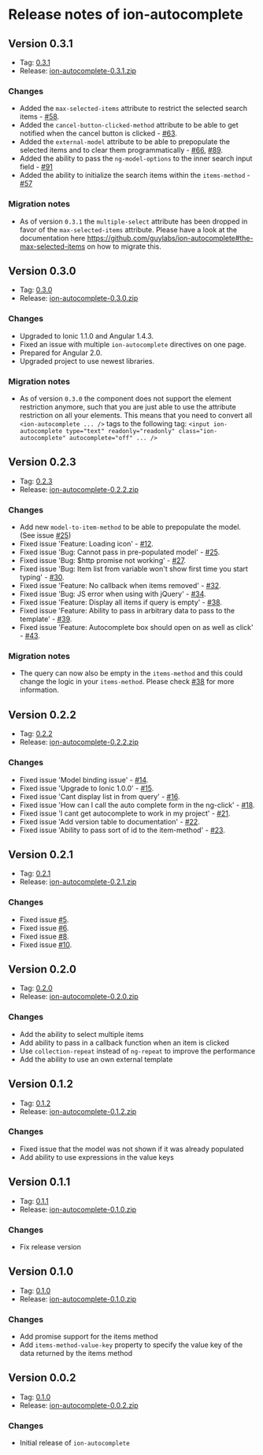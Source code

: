 # Release notes of ion-autocomplete

## Version 0.3.1

* Tag: [0.3.1](https://github.com/guylabs/ion-autocomplete/tree/v0.3.1)
* Release: [ion-autocomplete-0.3.1.zip](https://github.com/guylabs/ion-autocomplete/archive/v0.3.1.zip)

### Changes

* Added the `max-selected-items` attribute to restrict the selected search items - [#58](https://github.com/guylabs/ion-autocomplete/issues/58).
* Added the `cancel-button-clicked-method` attribute to be able to get notified when the cancel button is clicked - [#63](https://github.com/guylabs/ion-autocomplete/issues/63).
* Added the `external-model` attribute to be able to prepopulate the selected items and to clear them programmatically - [#66](https://github.com/guylabs/ion-autocomplete/issues/66), [#89](https://github.com/guylabs/ion-autocomplete/issues/89).
* Added the ability to pass the `ng-model-options` to the inner search input field - [#91](https://github.com/guylabs/ion-autocomplete/issues/91)
* Added the ability to initialize the search items within the `items-method` - [#57](https://github.com/guylabs/ion-autocomplete/issues/57)

### Migration notes

* As of version `0.3.1` the `multiple-select` attribute has been dropped in favor of the `max-selected-items` attribute.
Please have a look at the documentation here https://github.com/guylabs/ion-autocomplete#the-max-selected-items on how to migrate this.

## Version 0.3.0

* Tag: [0.3.0](https://github.com/guylabs/ion-autocomplete/tree/v0.3.0)
* Release: [ion-autocomplete-0.3.0.zip](https://github.com/guylabs/ion-autocomplete/archive/v0.3.0.zip)

### Changes

* Upgraded to Ionic 1.1.0 and Angular 1.4.3.
* Fixed an issue with multiple `ion-autocomplete` directives on one page.
* Prepared for Angular 2.0.
* Upgraded project to use newest libraries.

### Migration notes

* As of version `0.3.0` the component does not support the element restriction anymore, such that you are just able to 
use the attribute restriction on all your elements. This means that you need to convert all `<ion-autocomplete ... />` 
 tags to the following tag: `<input ion-autocomplete type="text" readonly="readonly" class="ion-autocomplete" autocomplete="off" ... />`

## Version 0.2.3

* Tag: [0.2.3](https://github.com/guylabs/ion-autocomplete/tree/v0.2.3)
* Release: [ion-autocomplete-0.2.2.zip](https://github.com/guylabs/ion-autocomplete/archive/v0.2.3.zip)

### Changes

* Add new `model-to-item-method` to be able to prepopulate the model. (See issue [#25](https://github.com/guylabs/ion-autocomplete/issues/25))
* Fixed issue 'Feature: Loading icon' - [#12](https://github.com/guylabs/ion-autocomplete/issues/12).
* Fixed issue 'Bug: Cannot pass in pre-populated model' - [#25](https://github.com/guylabs/ion-autocomplete/issues/25).
* Fixed issue 'Bug: $http promise not working' - [#27](https://github.com/guylabs/ion-autocomplete/issues/27).
* Fixed issue 'Bug: Item list from variable won't show first time you start typing' - [#30](https://github.com/guylabs/ion-autocomplete/issues/30).
* Fixed issue 'Feature: No callback when items removed' - [#32](https://github.com/guylabs/ion-autocomplete/issues/32).
* Fixed issue 'Bug: JS error when using with jQuery' - [#34](https://github.com/guylabs/ion-autocomplete/issues/34).
* Fixed issue 'Feature: Display all items if query is empty' - [#38](https://github.com/guylabs/ion-autocomplete/issues/38).
* Fixed issue 'Feature: Ability to pass in arbitrary data to pass to the template' - [#39](https://github.com/guylabs/ion-autocomplete/issues/39).
* Fixed issue 'Feature: Autocomplete box should open on <tab> as well as click' - [#43](https://github.com/guylabs/ion-autocomplete/issues/43).

### Migration notes

* The query can now also be empty in the `items-method` and this could change the logic in your `items-method`. Please check [#38](https://github.com/guylabs/ion-autocomplete/issues/38) for more information.

## Version 0.2.2

* Tag: [0.2.2](https://github.com/guylabs/ion-autocomplete/tree/v0.2.2)
* Release: [ion-autocomplete-0.2.2.zip](https://github.com/guylabs/ion-autocomplete/archive/v0.2.2.zip)

### Changes

* Fixed issue 'Model binding issue' - [#14](https://github.com/guylabs/ion-autocomplete/issues/14).
* Fixed issue 'Upgrade to Ionic 1.0.0' - [#15](https://github.com/guylabs/ion-autocomplete/issues/15).
* Fixed issue 'Cant display list in from query' - [#16](https://github.com/guylabs/ion-autocomplete/issues/16).
* Fixed issue 'How can I call the auto complete form in the ng-click' - [#18](https://github.com/guylabs/ion-autocomplete/issues/18).
* Fixed issue 'I cant get autocomplete to work in my project' - [#21](https://github.com/guylabs/ion-autocomplete/issues/21).
* Fixed issue 'Add version table to documentation' - [#22](https://github.com/guylabs/ion-autocomplete/issues/22).
* Fixed issue 'Ability to pass sort of id to the item-method' - [#23](https://github.com/guylabs/ion-autocomplete/issues/23).

## Version 0.2.1

* Tag: [0.2.1](https://github.com/guylabs/ion-autocomplete/tree/v0.2.1)
* Release: [ion-autocomplete-0.2.1.zip](https://github.com/guylabs/ion-autocomplete/archive/v0.2.1.zip)

### Changes

* Fixed issue [#5](https://github.com/guylabs/ion-autocomplete/issues/5).
* Fixed issue [#6](https://github.com/guylabs/ion-autocomplete/issues/6).
* Fixed issue [#8](https://github.com/guylabs/ion-autocomplete/issues/8).
* Fixed issue [#10](https://github.com/guylabs/ion-autocomplete/issues/10).

## Version 0.2.0

* Tag: [0.2.0](https://github.com/guylabs/ion-autocomplete/tree/v0.2.0)
* Release: [ion-autocomplete-0.2.0.zip](https://github.com/guylabs/ion-autocomplete/archive/v0.2.0.zip)

### Changes

* Add the ability to select multiple items
* Add ability to pass in a callback function when an item is clicked
* Use `collection-repeat` instead of `ng-repeat` to improve the performance
* Add the ability to use an own external template

## Version 0.1.2

* Tag: [0.1.2](https://github.com/guylabs/ion-autocomplete/tree/v0.1.2)
* Release: [ion-autocomplete-0.1.2.zip](https://github.com/guylabs/ion-autocomplete/archive/v0.1.2.zip)

### Changes

* Fixed issue that the model was not shown if it was already populated
* Add ability to use expressions in the value keys

## Version 0.1.1

* Tag: [0.1.1](https://github.com/guylabs/ion-autocomplete/tree/v0.1.1)
* Release: [ion-autocomplete-0.1.0.zip](https://github.com/guylabs/ion-autocomplete/archive/v0.1.1.zip)

### Changes

* Fix release version

## Version 0.1.0

* Tag: [0.1.0](https://github.com/guylabs/ion-autocomplete/tree/v0.1.0)
* Release: [ion-autocomplete-0.1.0.zip](https://github.com/guylabs/ion-autocomplete/archive/v0.1.0.zip)

### Changes

* Add promise support for the items method
* Add `items-method-value-key` property to specify the value key of the data returned by the items method

## Version 0.0.2

* Tag: [0.1.0](https://github.com/guylabs/ion-autocomplete/tree/v0.0.2)
* Release: [ion-autocomplete-0.0.2.zip](https://github.com/guylabs/ion-autocomplete/archive/v0.0.2.zip)

### Changes

* Initial release of `ion-autocomplete`
